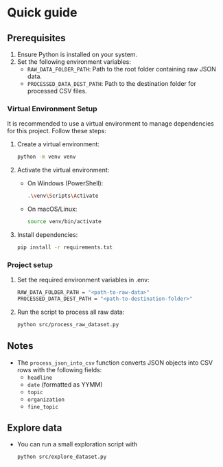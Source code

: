 # Quick guide

## Prerequisites
1. Ensure Python is installed on your system.
2. Set the following environment variables:
   - `RAW_DATA_FOLDER_PATH`: Path to the root folder containing raw JSON data.
   - `PROCESSED_DATA_DEST_PATH`: Path to the destination folder for processed CSV files.

### Virtual Environment Setup

It is recommended to use a virtual environment to manage dependencies for this project. Follow these steps:

1. Create a virtual environment:
   ```bash
   python -m venv venv
   ```

2. Activate the virtual environment:
   - On Windows (PowerShell):
     ```bash
     .\venv\Scripts\Activate
     ```
   - On macOS/Linux:
     ```bash
     source venv/bin/activate
     ```

3. Install dependencies:
   ```bash
   pip install -r requirements.txt
   ```

### Project setup

1. Set the required environment variables in .env:
   ```bash
   RAW_DATA_FOLDER_PATH = "<path-to-raw-data>"
   PROCESSED_DATA_DEST_PATH = "<path-to-destination-folder>"
   ```

2. Run the script to process all raw data:
   ```bash
   python src/process_raw_dataset.py
   ```


## Notes
- The `process_json_into_csv` function converts JSON objects into CSV rows with the following fields:
  - `headline`
  - `date` (formatted as YYMM)
  - `topic`
  - `organization`
  - `fine_topic`

## Explore data
- You can run a small exploration script with
   ```bash
   python src/explore_dataset.py
   ```